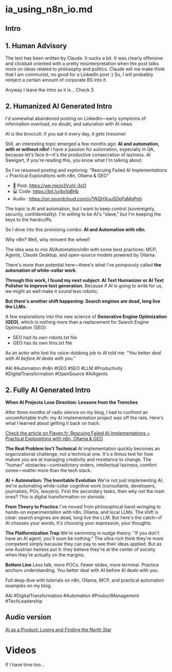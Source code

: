 # ia_using_n8n_io.md

## Intro


## 1. Human Advisory
The text has been written by Claude. It sucks a bit. It was clearly offensive and clickbait oriented with a pretty misinterpretation when the post talks more on ideas related to philosophy and politics.
Claude will me make think that I am communist, no good for a LinkedIn post :) So, I will probalbly reinject a certain amount of corporate BS into it.

Anyway I leave the intro as it is... Check 3.

## 2. Humanized AI Generated Intro

I'd somewhat abandoned posting on LinkedIn—early symptoms of information overload, no doubt, and saturation with AI news.

AI is like broccoli: if you eat it every day, it gets tiresome!

Still, an interesting topic emerged a few months ago: **AI and automation, with or without n8n!** I have a passion for automation, especially in QA, because let's face it—it's the productive consecration of laziness. Al Sweigart, if you're reading this, you know what I'm talking about.

So I've resumed posting and exploring: "Rescuing Failed AI Implementations + Practical Explorations with n8n, Ollama & GEO"

- 📝 Post: https://wp.me/p3Vuhl-3oO  
- 💻 Code: https://bit.ly/4o1pBHb
- Audio : https://on.soundcloud.com/o7WQHXuu5DpPaMqPnh

The topic is AI and automation, but I want to keep control (sovereignty, security, confidentiality). I'm willing to be AI's "slave," but I'm keeping the keys to the handcuffs.

So I dove into this promising combo: **AI and Automation with n8n**. 

Why n8n? Well, why reinvent the wheel! 

The idea was to mix AI/Automation/n8n with some best practices: MCP, Agents, Claude Desktop, and open-source models powered by Ollama.

There's more than potential here—there's what I've pompously called **the automation of white-collar work**.

**Through this work, I found my next subject: AI Text Humanizer or AI Text Polisher to improve text generation.** Because if AI is going to write for us, we might as well make it sound less robotic.

**But there's another shift happening: Search engines are dead, long live the LLMs.**

A few explorations into this new science of **Generative Engine Optimization (GEO)**, which is nothing more than a replacement for Search Engine Optimization (SEO):
- SEO had its own robots.txt file
- GEO has its own llms.txt file

As an actor who lost his voice-dubbing job to AI told me: *"You better deal with AI before AI deals with you."*

#AI #Automation #n8n #GEO #SEO #LLM #Productivity #DigitalTransformation #OpenSource #AIAgents


## 2. Fully AI Generated Intro

**When AI Projects Lose Direction: Lessons from the Trenches**

After three months of radio silence on my blog, I had to confront an uncomfortable truth: my AI implementation project was off the rails. Here's what I learned about getting it back on track.

[Check the article on Flaven.fr: Rescuing Failed AI Implementations + Practical Explorations with n8n, Ollama & GEO](https://wp.me/p3Vuhl-3oO)

**The Real Problem Isn't Technical**
AI implementation quickly becomes an organizational challenge, not a technical one. It's a litmus test for how mature you are at managing creativity and resistance to change. The "human" obstacles—contradictory orders, intellectual laziness, comfort zones—matter more than the tech stack.

**AI + Automation: The Inevitable Evolution**
We're not just implementing AI; we're automating white-collar cognitive work (consultants, developers, journalists, POs, lawyers). First the secondary tasks, then why not the main ones? This is digital transformation on steroids.

**From Theory to Practice**
I've moved from philosophical hand-wringing to hands-on experimentation with n8n, Ollama, and local LLMs. The shift is clear: search engines are dead, long live the LLM. But here's the catch—if AI chooses your words, it's choosing your expression, your thoughts.

**The Platformization Trap**
We're swimming in nudge theory: "If you don't have an AI agent, you'll soon be nothing." The ultra-rich think they're more competent simply because they can pay to see their ideas applied. But as one Austrian heiress put it: they believe they're at the center of society when they're actually on the margins.

**Bottom Line**
Less talk, more POCs. Fewer slides, more terminal. Practice anchors understanding. You better deal with AI before AI deals with you.

Full deep dive with tutorials on n8n, Ollama, MCP, and practical automation examples on my blog.

#AI #DigitalTransformation #Automation #ProductManagement #TechLeadership

## Audio version
[AI as a Product: Losing and Finding the North Star](https://soundcloud.com/bruno-flaven/ai-as-a-product-losing-and-finding-the-north-star)


# Videos
If I have time too...


